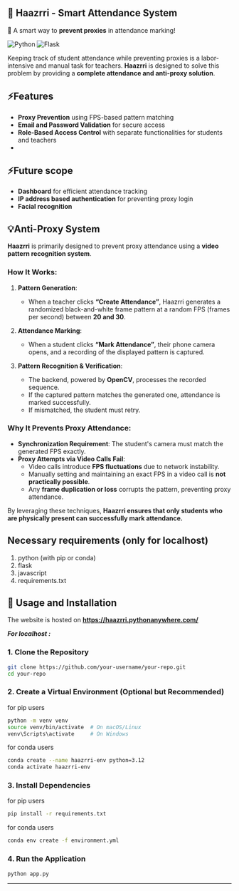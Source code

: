 ## 🚀 Haazrri - Smart Attendance System  
📌 A smart way to **prevent proxies** in attendance marking!

![Python](https://img.shields.io/badge/Python-3.12-blue?style=for-the-badge)  ![Flask](https://img.shields.io/badge/Flask-3.1-lightgreeny?style=for-the-badge) 


Keeping track of student attendance while preventing proxies is a labor-intensive and manual task for teachers. **Haazrri** is designed to solve this problem by providing a **complete attendance and anti-proxy solution**.


## ⚡Features

- **Proxy Prevention** using FPS-based pattern matching  
- **Email and Password Validation** for secure access  
- **Role-Based Access Control** with separate functionalities for students and teachers
- 
 ## ⚡Future scope
- **Dashboard** for efficient attendance tracking
- **IP address based authentication** for preventing proxy login
- **Facial recognition** 

## 💡Anti-Proxy System

**Haazrri** is primarily designed to prevent proxy attendance using a **video pattern recognition system**.

### How It Works:

1. **Pattern Generation**:  
   - When a teacher clicks **“Create Attendance”**, Haazrri generates a randomized black-and-white frame pattern at a random FPS (frames per second) between **20 and 30**.
   
2. **Attendance Marking**:  
   - When a student clicks **“Mark Attendance”**, their phone camera opens, and a recording of the displayed pattern is captured.

3. **Pattern Recognition & Verification**:  
   - The backend, powered by **OpenCV**, processes the recorded sequence.  
   - If the captured pattern matches the generated one, attendance is marked successfully.  
   - If mismatched, the student must retry.

### Why It Prevents Proxy Attendance:

 
- **Synchronization Requirement**: The student's camera must match the generated FPS exactly.  
- **Proxy Attempts via Video Calls Fail**:  
  - Video calls introduce **FPS fluctuations** due to network instability.  
  - Manually setting and maintaining an exact FPS in a video call is **not practically possible**.  
  - Any **frame duplication or loss** corrupts the pattern, preventing proxy attendance.

By leveraging these techniques, **Haazrri ensures that only students who are physically present can successfully mark attendance.**


## Necessary requirements (only for localhost)
1. python (with pip or conda)
2. flask
3. javascript 
4. requirements.txt

##  🔧 Usage and Installation

The website is hosted on **https://haazrri.pythonanywhere.com/**

***For localhost :***

### **1. Clone the Repository**  
```bash
git clone https://github.com/your-username/your-repo.git
cd your-repo
```

### **2. Create a Virtual Environment (Optional but Recommended)**  
for pip users
```bash
python -m venv venv
source venv/bin/activate  # On macOS/Linux
venv\Scripts\activate     # On Windows
```
for conda users
```bash
conda create --name haazrri-env python=3.12
conda activate haazrri-env
```

### **3. Install Dependencies**  
for pip users
```bash
pip install -r requirements.txt
```

for conda users
```bash
conda env create -f environment.yml
```

### **4. Run the Application**  
```bash
python app.py
``` 

---


